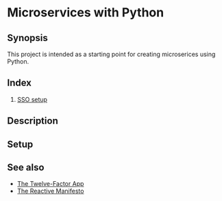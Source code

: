 # Microservices with Python

## Synopsis

This project is intended as a starting point for creating microserices using Python.

## Index

1. [SSO setup](./sso/readme.md)

## Description

## Setup

## See also

- [The Twelve-Factor App](https://12factor.net/)
- [The Reactive Manifesto](https://www.reactivemanifesto.org/)
